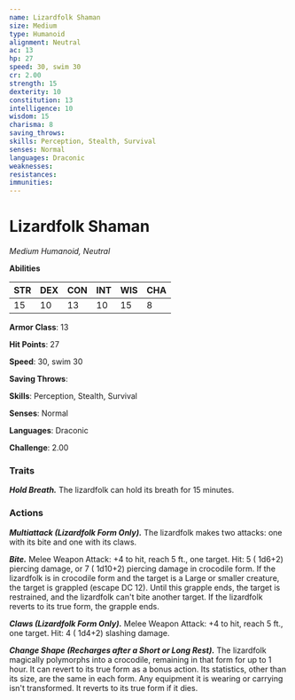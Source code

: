 ```yaml
---
name: Lizardfolk Shaman
size: Medium
type: Humanoid
alignment: Neutral
ac: 13
hp: 27
speed: 30, swim 30
cr: 2.00
strength: 15
dexterity: 10
constitution: 13
intelligence: 10
wisdom: 15
charisma: 8
saving_throws: 
skills: Perception, Stealth, Survival
senses: Normal
languages: Draconic
weaknesses:
resistances:
immunities:
---
```


# Lizardfolk Shaman

*Medium Humanoid, Neutral*

**Abilities**

| STR | DEX | CON | INT | WIS | CHA |
| --- | --- | --- | --- | --- | --- |
| 15 | 10 | 13 | 10 | 15 | 8 |

**Armor Class**: 13

**Hit Points**: 27

**Speed**: 30, swim 30

**Saving Throws**: 

**Skills**: Perception, Stealth, Survival

**Senses**: Normal

**Languages**: Draconic

**Challenge**: 2.00


### Traits
***Hold Breath.*** The lizardfolk can hold its breath for 15 minutes.


### Actions
***Multiattack (Lizardfolk Form Only).*** The lizardfolk makes two attacks: one with its bite and one with its claws.

***Bite.*** Melee Weapon Attack:  +4 to hit, reach 5 ft., one target. Hit: 5 ( 1d6+2) piercing damage, or 7 ( 1d10+2) piercing damage in crocodile form. If the lizardfolk is in crocodile form and the target is a Large or smaller creature, the target is grappled (escape DC 12). Until this grapple ends, the target is restrained, and the lizardfolk can't bite another target. If the lizardfolk reverts to its true form, the grapple ends.

***Claws (Lizardfolk Form Only).*** Melee Weapon Attack:  +4 to hit, reach 5 ft., one target. Hit: 4 ( 1d4+2) slashing damage.

***Change Shape (Recharges after a Short or Long Rest).*** The lizardfolk magically polymorphs into a crocodile, remaining in that form for up to 1 hour. It can revert to its true form as a bonus action. Its statistics, other than its size, are the same in each form. Any equipment it is wearing or carrying isn't transformed. It reverts to its true form if it dies.

